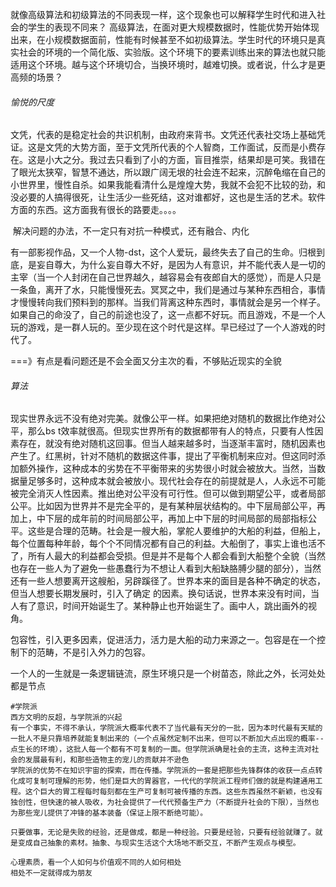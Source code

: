 就像高级算法和初级算法的不同表现一样，这个现象也可以解释学生时代和进入社会的学生的表现不同来？
		高级算法，在面对更大规模数据时，性能优势开始体现出来，在小规模数据面前，性能有时候甚至不如初级算法。学生时代的环境只是真实社会的环境的一个简化版、实验版。这个环境下的要素训练出来的算法也就只能适用这个环境。越与这个环境切合，当换环境时，越难切换。或者说，什么才是更高频的场景？



###### 愉悦的尺度

​		文凭，代表的是稳定社会的共识机制，由政府来背书。文凭还代表社交场上基础凭证。这是文凭的大势方面，至于文凭所代表的个人智商，工作面试，反而是小费存在。这是小大之分。
​		我过去只看到了小的方面，盲目推崇，结果却是可笑。我错在了眼光太狭窄，智慧不通达，所以跟广阔无垠的社会连不起来，沉醉龟缩在自己的小世界里，慢性自杀。如果我能看清什么是煌煌大势，我就不会犯不比较的劲，和没必要的人搞得很死，让生活少一些死结，这对谁都好，这也是生活的艺术。软件方面的东西。这方面我有很长的路要走。。。。

​		解决问题的办法，不一定只有对抗一种模式，还有融合、内化

​		有一部影视作品，又一个人物-dst，这个人爱玩，最终失去了自己的生命。归根到底，是妄自尊大，为什么妄自尊大不好，是因为人有意识，并不能代表人是一切的主宰（当一个人封闭在自己世界越久，越容易会有夜郎自大的感觉），而是人只是一条鱼，离开了水，只能慢慢死去。冥冥之中，我们是通过与某种东西相合，事情才慢慢转向我们预料到的那样。当我们背离这种东西时，事情就会是另一个样子。如果自己的命没了，自己的前途也没了，这一点都不好玩。而且游戏，不是一个人玩的游戏，是一群人玩的。至少现在这个时代是这样。早已经过了一个人游戏的时代了。

===》有点是看问题还是不会全面又分主次的看，不够贴近现实的全貌



###### 算法

​		现实世界永远不没有绝对完美。就像公平一样。如果把绝对随机的数据比作绝对公平，那么bs t效率就很高。但现实世界所有的数据都带有人的特点，只要有人性因素存在，就没有绝对随机这回事。但当人越来越多时，当逐渐丰富时，随机因素也产生了。红黑树，针对不随机的数据这件事，提出了平衡机制来应对。但这同时添加额外操作，这种成本的劣势在不平衡带来的劣势很小时就会被放大。当然，当数据量足够多时，这种成本就会被放小。
​		现代社会存在的前提就是人，人永远不可能被完全消灭人性因素。推出绝对公平没有可行性。但可以做到期望公平，或者局部公平。比如因为世界并不是完全平的，是有某种层状结构的。中下层局部公平，再加上，中下层的成年前的时间局部公平，再加上中下层的时间局部的局部指标公平。这些是合理的范畴。社会是一艘大船，掌舵人要维护的大船的利益，但船上，每个位置每种年龄，每个个不同情况都有自己的利益。大船倒了，事实上谁也活不了，所有人最大的利益都会受损。但是并不是每个人都会看到大船整个全貌（当然也存在一些人为了避免一些愚蠢行为不想让人看到大船缺胳膊少腿的部分），当然还有一些人想要离开这艘船，另辟蹊径了。
​		世界本来的面目是各种不确定的状态，但当人想要长期发展时，引入了确定 的因素。换句话说，世界本来没有时间，当人有了意识，时间开始诞生了。某种静止也开始诞生了。画中人，跳出画外的视角。



​		包容性，引入更多因素，促进活力，活力是大船的动力来源之一。包容是在一个控制下的范畴，不是引入外力的包容。



一个人的一生就是一条逻辑链流，原生环境只是一个树苗态，除此之外，长河处处都是节点



```shell
#学院派
西方文明的反超，与学院派的兴起
有一个事实，不得不承认，学院派大概率代表不了当代最有天分的一批，因为本时代最有天赋的一批人不是只靠培养就能复制出来的（一个点虽然定制不出来，但可以不断加大点出现的概率--点生长的环境），这批人每一个都有不可复制的一面。但学院派确是社会的主流，这种主流对社会的发展最有利，和那些造物主的宠儿的贡献并不逊色
学院派的优势不在知识宇宙的探索，而在传播。学院派的一套是把那些先锋群体的收获一点点转化成可复制可理解的形势，他们是巨大的胃器官，一代代的学院派工程师们做的就是构建通用工程。这个巨大的胃工程每时每刻都在生产可复制可被传播的东西。这些东西虽然不新颖，也没有独创性，但快速的被人吸收，为社会提供了一代代预备生产力（不断提升社会的下限），当然也为那些宠儿提供了冲锋的基本装备（保证上限不断绝可能）。
```

```shell
只要做事，无论是失败的经验，还是做成，都是一种经验。只要是经验，只要有经验就赚了。就是变成自己抽象的素材。抽象、与现实生活这个大场地不断交互，不断产生观点与模型。
```

```
心理素质，看一个人如何与价值观不同的人如何相处
相处不一定就得成为朋友
```

